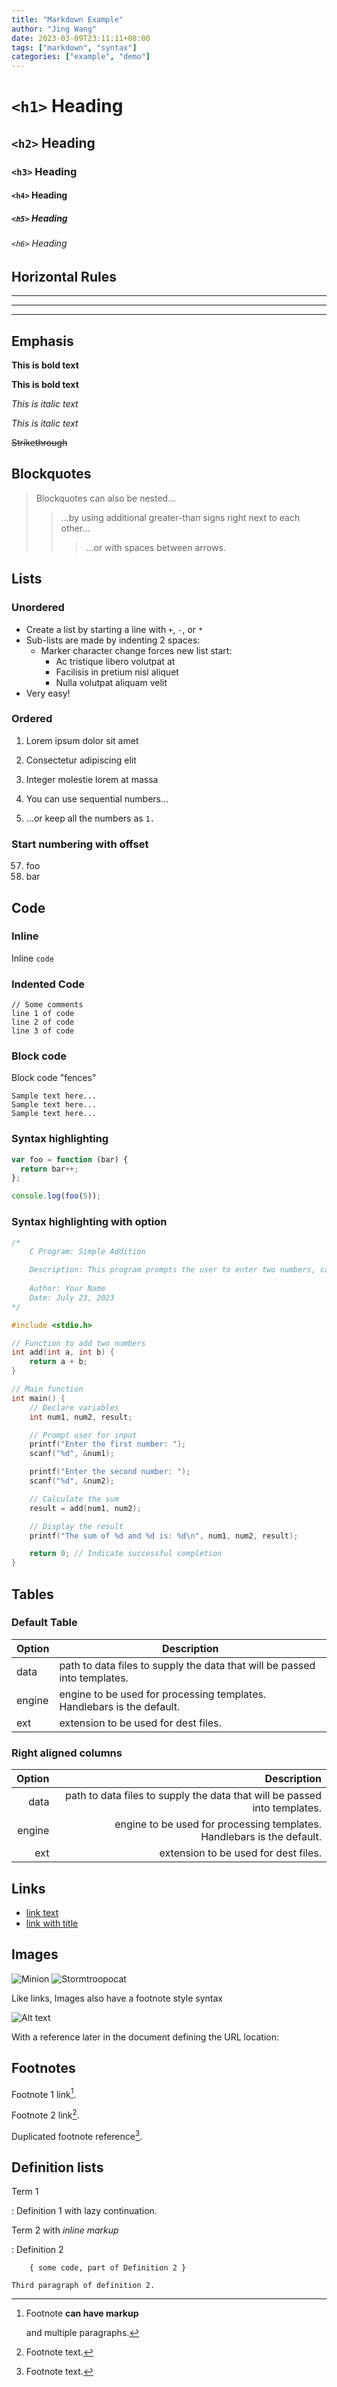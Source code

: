 ```yaml
---
title: "Markdown Example"
author: "Jing Wang"
date: 2023-03-09T23:11:11+08:00
tags: ["markdown", "syntax"]
categories: ["example", "demo"]
---
```


# `<h1>` Heading
## `<h2>` Heading
### `<h3>` Heading
#### `<h4>` Heading
##### `<h5>` Heading
###### `<h6>` Heading


## Horizontal Rules

___

---

***


## Emphasis

**This is bold text**

__This is bold text__

*This is italic text*

_This is italic text_

~~Strikethrough~~


## Blockquotes

> Blockquotes can also be nested...
>> ...by using additional greater-than signs right next to each other...
> > > ...or with spaces between arrows.


## Lists

### Unordered

+ Create a list by starting a line with `+`, `-`, or `*`
+ Sub-lists are made by indenting 2 spaces:
  - Marker character change forces new list start:
    * Ac tristique libero volutpat at
    + Facilisis in pretium nisl aliquet
    - Nulla volutpat aliquam velit
+ Very easy!

### Ordered

1. Lorem ipsum dolor sit amet
2. Consectetur adipiscing elit
3. Integer molestie lorem at massa

1. You can use sequential numbers...
1. ...or keep all the numbers as `1.`

### Start numbering with offset

57. foo
1. bar


## Code

### Inline
Inline `code`

### Indented Code

    // Some comments
    line 1 of code
    line 2 of code
    line 3 of code

### Block code
Block code "fences"

```
Sample text here...
Sample text here...
Sample text here...
```

### Syntax highlighting

``` js
var foo = function (bar) {
  return bar++;
};

console.log(foo(5));
```

### Syntax highlighting with option

```c {linenos=table,hl_lines=["23-24","26-27",33],linenostart=20}
/*
    C Program: Simple Addition

    Description: This program prompts the user to enter two numbers, calculates their sum, and prints the result.
    
    Author: Your Name
    Date: July 23, 2023
*/

#include <stdio.h>

// Function to add two numbers
int add(int a, int b) {
    return a + b;
}

// Main function
int main() {
    // Declare variables
    int num1, num2, result;

    // Prompt user for input
    printf("Enter the first number: ");
    scanf("%d", &num1);

    printf("Enter the second number: ");
    scanf("%d", &num2);

    // Calculate the sum
    result = add(num1, num2);

    // Display the result
    printf("The sum of %d and %d is: %d\n", num1, num2, result);

    return 0; // Indicate successful completion
}
```

## Tables

### Default Table
| Option | Description |
| ------ | ----------- |
| data   | path to data files to supply the data that will be passed into templates. |
| engine | engine to be used for processing templates. Handlebars is the default. |
| ext    | extension to be used for dest files. |

### Right aligned columns

| Option | Description |
| ------:| -----------:|
| data   | path to data files to supply the data that will be passed into templates. |
| engine | engine to be used for processing templates. Handlebars is the default. |
| ext    | extension to be used for dest files. |


## Links

* [link text](http://dev.nodeca.com)
* [link with title](http://nodeca.github.io/pica/demo/ "title text!")


## Images

![Minion](https://octodex.github.com/images/minion.png)
![Stormtroopocat](https://octodex.github.com/images/stormtroopocat.jpg "The Stormtroopocat")

Like links, Images also have a footnote style syntax

![Alt text][id]

With a reference later in the document defining the URL location:

[id]: https://octodex.github.com/images/dojocat.jpg  "The Dojocat"


## Footnotes

Footnote 1 link[^first].

Footnote 2 link[^second].

Duplicated footnote reference[^second].

[^first]: Footnote **can have markup**

    and multiple paragraphs.

[^second]: Footnote text.


## Definition lists

Term 1

:   Definition 1
with lazy continuation.

Term 2 with *inline markup*

:   Definition 2

        { some code, part of Definition 2 }

    Third paragraph of definition 2.
